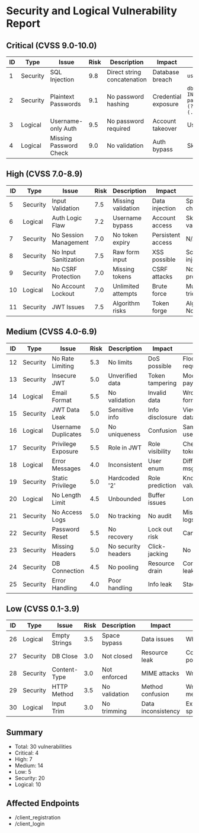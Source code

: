 # Security and Logical Vulnerability Report

## Critical (CVSS 9.0-10.0)

| ID | Type | Issue | Risk | Description | Impact | PoC/ Code area |
|----|------|-------|------|-------------|---------|-----|
| 1 | Security | SQL Injection | 9.8 | Direct string concatenation | Database breach | `userName=" OR "1"="1"` |
| 2 | Security | Plaintext Passwords | 9.1 | No password hashing | Credential exposure | `dbCursor.execute("INSERT INTO users (..., password, ...) VALUES (?, ?, ?, ?, ?, ?)", (..., password, ...)` |
| 3 | Logical | Username-only Auth | 9.5 | No password required | Account takeover | Username only login | `elif userName != '':dbData = dbCursor.execute(qUser).fetchall()` |
| 4 | Logical | Missing Password Check | 9.0 | No validation | Auth bypass | Skip password | `elif userName != '': qUser = 'select privillage from users where userName = "' + userName +'"'dbData = dbCursor.execute(qUser).fetchall()` |

## High (CVSS 7.0-8.9) 

| ID | Type | Issue | Risk | Description | Impact | PoC |
|----|------|-------|------|-------------|---------|-----|
| 5 | Security | Input Validation | 7.5 | Missing validation | Data injection | Special chars |
| 6 | Logical | Auth Logic Flaw | 7.2 | Username bypass | Account access | Skip validation |
| 7 | Security | No Session Management | 7.0 | No token expiry | Persistent access | N/A |
| 8 | Security | No Input Sanitization | 7.5 | Raw form input | XSS possible | Script injection |
| 9 | Security | No CSRF Protection | 7.0 | Missing tokens | CSRF attacks | No protection |
| 10 | Logical | No Account Lockout | 7.0 | Unlimited attempts | Brute force | Multiple tries |
| 11 | Security | JWT Issues | 7.5 | Algorithm risks | Token forge | Algorithm None |

## Medium (CVSS 4.0-6.9)

| ID | Type | Issue | Risk | Description | Impact | PoC |
|----|------|-------|------|-------------|---------|-----|
| 12 | Security | No Rate Limiting | 5.3 | No limits | DoS possible | Flood requests |
| 13 | Security | Insecure JWT | 5.0 | Unverified data | Token tampering | Modify payload |
| 14 | Logical | Email Format | 5.5 | No validation | Invalid data | Wrong format |
| 15 | Security | JWT Data Leak | 5.0 | Sensitive info | Info disclosure | View token data |
| 16 | Logical | Username Duplicates | 5.0 | No uniqueness | Confusion | Same usernames |
| 17 | Security | Privilege Exposure | 5.5 | Role in JWT | Role visibility | Check token |
| 18 | Logical | Error Messages | 4.0 | Inconsistent | User enum | Different msgs |
| 19 | Security | Static Privilege | 5.0 | Hardcoded '2' | Role prediction | Known value |
| 20 | Logical | No Length Limit | 4.5 | Unbounded | Buffer issues | Long input |
| 21 | Security | No Access Logs | 5.0 | No tracking | No audit | Missing logs |
| 22 | Security | Password Reset | 5.5 | No recovery | Lock out risk | Can't reset |
| 23 | Security | Missing Headers | 5.0 | No security headers | Click-jacking | No CSP |
| 24 | Security | DB Connection | 4.5 | No pooling | Resource drain | Connection leak |
| 25 | Security | Error Handling | 4.0 | Poor handling | Info leak | Stack trace |

## Low (CVSS 0.1-3.9)

| ID | Type | Issue | Risk | Description | Impact | PoC |
|----|------|-------|------|-------------|---------|-----|
| 26 | Logical | Empty Strings | 3.5 | Space bypass | Data issues | Whitespace |
| 27 | Security | DB Close | 3.0 | Not closed | Resource leak | Connection pool |
| 28 | Security | Content-Type | 3.0 | Not enforced | MIME attacks | Wrong type |
| 29 | Security | HTTP Method | 3.5 | No validation | Method confusion | Wrong method |
| 30 | Logical | Input Trim | 3.0 | No trimming | Data inconsistency | Extra spaces |

## Summary

- Total: 30 vulnerabilities
- Critical: 4
- High: 7 
- Medium: 14
- Low: 5
- Security: 20
- Logical: 10

## Affected Endpoints
- /client_registration
- /client_login